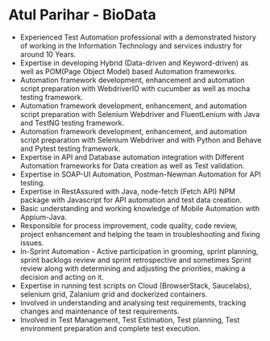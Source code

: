 # Atul Parihar - BioData 


- Experienced Test Automation professional with a demonstrated history of working in the Information Technology and services industry for around 10 Years.
- Expertise in developing Hybrid (Data-driven and Keyword-driven) as well as POM(Page Object Model) based Automation frameworks.
- Automation framework development, enhancement and automation script preparation with WebdriverIO with cucumber as well as mocha testing framework.
- Automation framework development, enhancement, and automation script preparation with Selenium Webdriver and FluentLenium with Java and TestNG testing framework.
- Automation framework development, enhancement, and automation script preparation with Selenium Webdriver and with Python and Behave and Pytest testing framework.
- Expertise in API and Database automation integration with Different Automation frameworks for Data creation as well as Test validation.
- Expertise in SOAP-UI Automation, Postman-Newman Automation for API testing.
- Expertise in RestAssured with Java, node-fetch (Fetch API) NPM package with Javascript for API automation and test data creation.
- Basic understanding and working knowledge of Mobile Automation with Appium-Java.
- Responsible for process improvement, code quality, code review, project enhancement and helping the team in troubleshooting and fixing issues.
- In-Sprint Automation - Active participation in grooming, sprint planning, sprint backlogs review and sprint retrospective and sometimes Sprint review along with determining and adjusting the priorities, making a decision and acting on it.
- Expertise in running test scripts on Cloud (BrowserStack, Saucelabs), selenium grid, Zalanium grid and dockerized containers.
- Involved in understanding and analysing test requirements, tracking changes and maintenance of test requirements.
- Involved in Test Management, Test Estimation, Test planning, Test environment preparation and complete test execution.
